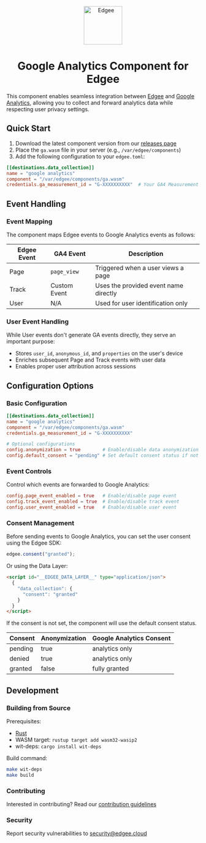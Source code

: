 <div align="center">
<p align="center">
  <a href="https://www.edgee.cloud">
    <picture>
      <source media="(prefers-color-scheme: dark)" srcset="https://cdn.edgee.cloud/img/component-dark.svg">
      <img src="https://cdn.edgee.cloud/img/component.svg" height="100" alt="Edgee">
    </picture>
  </a>
</p>
</div>

<h1 align="center">Google Analytics Component for Edgee</h1>

This component enables seamless integration between [Edgee](https://www.edgee.cloud) and [Google Analytics](https://marketingplatform.google.com/about/analytics/), allowing you to collect and forward analytics data while respecting user privacy settings.

## Quick Start

1. Download the latest component version from our [releases page](../../releases)
2. Place the `ga.wasm` file in your server (e.g., `/var/edgee/components`)
3. Add the following configuration to your `edgee.toml`:

```toml
[[destinations.data_collection]]
name = "google analytics"
component = "/var/edgee/components/ga.wasm"
credentials.ga_measurement_id = "G-XXXXXXXXXX"  # Your GA4 Measurement ID
```

## Event Handling

### Event Mapping
The component maps Edgee events to Google Analytics events as follows:

| Edgee Event | GA4 Event    | Description |
|-------------|--------------|-------------|
| Page        | `page_view`  | Triggered when a user views a page |
| Track       | Custom Event | Uses the provided event name directly |
| User        | N/A         | Used for user identification only |

### User Event Handling
While User events don't generate GA events directly, they serve an important purpose:
- Stores `user_id`, `anonymous_id`, and `properties` on the user's device
- Enriches subsequent Page and Track events with user data
- Enables proper user attribution across sessions

## Configuration Options

### Basic Configuration
```toml
[[destinations.data_collection]]
name = "google analytics"
component = "/var/edgee/components/ga.wasm"
credentials.ga_measurement_id = "G-XXXXXXXXXX"

# Optional configurations
config.anonymization = true        # Enable/disable data anonymization in case of pending or denied consent
config.default_consent = "pending" # Set default consent status if not specified by the user
```

### Event Controls
Control which events are forwarded to Google Analytics:
```toml
config.page_event_enabled = true   # Enable/disable page event
config.track_event_enabled = true  # Enable/disable track event
config.user_event_enabled = true   # Enable/disable user event
```

### Consent Management
Before sending events to Google Analytics, you can set the user consent using the Edgee SDK: 
```javascript
edgee.consent("granted");
```

Or using the Data Layer:
```html
<script id="__EDGEE_DATA_LAYER__" type="application/json">
  {
    "data_collection": {
      "consent": "granted"
    }
  }
</script>
```

If the consent is not set, the component will use the default consent status.

| Consent | Anonymization | Google Analytics Consent |
|---------|---------------|--------------------------|
| pending | true          | analytics only           |
| denied  | true          | analytics only           |
| granted | false         | fully granted            |

## Development

### Building from Source
Prerequisites:
- [Rust](https://www.rust-lang.org/tools/install)
- WASM target: `rustup target add wasm32-wasip2`
- wit-deps: `cargo install wit-deps`

Build command:
```bash
make wit-deps
make build
```

### Contributing
Interested in contributing? Read our [contribution guidelines](./CONTRIBUTING.md)

### Security
Report security vulnerabilities to [security@edgee.cloud](mailto:security@edgee.cloud)

